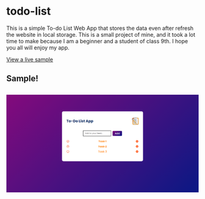# todo-list
This is a simple To-do List Web App that stores the data even after refresh the website in local storage. This is a small project of mine, and it took a lot time to make because I am a beginner and a student of class 9th. I hope you all will enjoy my app.

<a href="https://student-piyushmishra.github.io/todo-list/">View a live sample</a>

<h2>Sample!<h2>
<img src="Assests/sample.png">